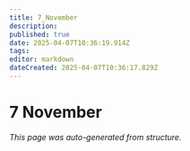 ```yaml
---
title: 7_November
description: 
published: true
date: 2025-04-07T10:36:19.914Z
tags: 
editor: markdown
dateCreated: 2025-04-07T10:36:17.829Z
---
```


# 7 November

*This page was auto-generated from structure.*